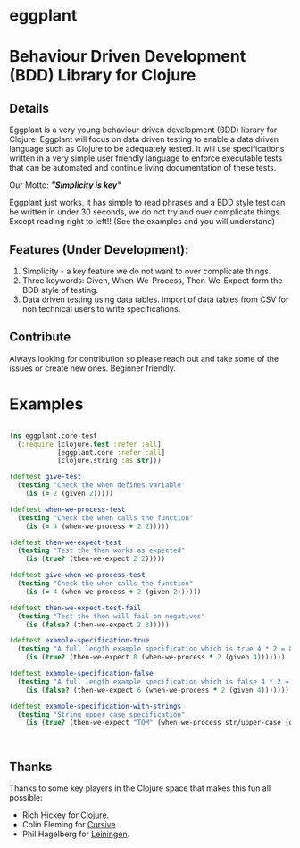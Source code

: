 # eggplant 
# Behaviour Driven Development (BDD) Library for Clojure

## Details

Eggplant is a very young behaviour driven development (BDD) library for Clojure. Eggplant will focus on data driven testing to enable a data driven language such as Clojure to be adequately tested. It will use specifications written in a very simple user friendly language to enforce executable tests that can be automated and continue living documentation of these tests. 

Our Motto: **_"Simplicity is key"_**

Eggplant just works, it has simple to read phrases and a BDD style test can be written in under 30 seconds, we do not try and over complicate things. Except reading right to left!! (See the examples and you will understand) 


## Features (Under Development): 
1. Simplicity - a key feature we do not want to over complicate things.
2. Three keywords: Given, When-We-Process, Then-We-Expect form the BDD style of testing. 
3. Data driven testing using data tables. Import of data tables from CSV for non technical users to write specifications. 

## Contribute

Always looking for contribution so please reach out and take some of the issues or create new ones. Beginner friendly.
  
# Examples

``` clojure

(ns eggplant.core-test
  (:require [clojure.test :refer :all]
            [eggplant.core :refer :all]
            [clojure.string :as str]))

(deftest give-test
  (testing "Check the when defines variable"
    (is (= 2 (given 2)))))

(deftest when-we-process-test
  (testing "Check the when calls the function"
    (is (= 4 (when-we-process + 2 2)))))

(deftest then-we-expect-test
  (testing "Test the then works as expected"
    (is (true? (then-we-expect 2 2)))))

(deftest give-when-we-process-test
  (testing "Check the when calls the function"
    (is (= 4 (when-we-process + 2 (given 2))))))

(deftest then-we-expect-test-fail
  (testing "Test the then will fail on negatives"
    (is (false? (then-we-expect 2 3)))))

(deftest example-specification-true
  (testing "A full length example specification which is true 4 * 2 = 8"
    (is (true? (then-we-expect 8 (when-we-process * 2 (given 4)))))))

(deftest example-specification-false
  (testing "A full length example specification which is false 4 * 2 = 6 ! False"
    (is (false? (then-we-expect 6 (when-we-process * 2 (given 4)))))))

(deftest example-specification-with-strings
  (testing "String upper case specification"
    (is (true? (then-we-expect "TOM" (when-we-process str/upper-case (given "tom")))))))

    
```

## Thanks

Thanks to some key players in the Clojure space that makes this fun all possible: 
 
- Rich Hickey for [Clojure](http://clojure.org).
- Colin Fleming for [Cursive](https://cursiveclojure.com).
- Phil Hagelberg for [Leiningen](http://leiningen.org).

